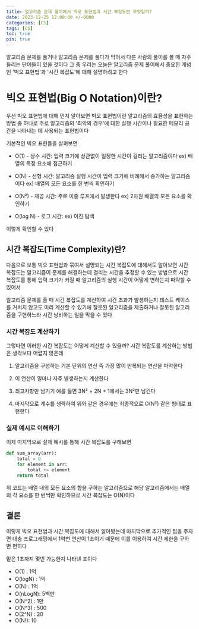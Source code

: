 ```yaml
---
title: 알고리즘 문제 풀이에서 빅오 표현법과 시간 복잡도란 무엇일까?
date: 2023-12-25 12:00:00 +/-0000
categories: [CS]
tags: [CS]
toc: true
pin: true
---
```


알고리즘 문제를 풀거나 알고리즘 문제를 풀다가 막혀서 다른 사람의 풀이를 볼 때 자주 들리는 단어들이 있을 것이다 그 중 우리는 오늘은 알고리즘 문제 풀이에서 중요한 개념인 '빅오 표현법'과 '시간 복잡도'에 대해 설명하려고 한다

# 빅오 표현법(Big O Notation)이란?

우선 빅오 표현법에 대해 먼저 알아보면 빅오 표현법이란 알고리즘의 효율성을 표현하는 방법 중 하나로 주로 알고리즘의 '최악의 경우'에 대한 실행 시간이나 필요한 메모리 공간을 나타내는 데 사용되는 표현법이다

기본적인 빅오 표현들을 살펴보면

* O(1) - 상수 시간: 입력 크기에 상관없이 일정한 시간이 걸리는 알고리즘이다 ex) 배열의 특정 요소에 접근하기

* O(N) - 선형 시간: 알고리즘 실행 시간이 입력 크기에 비례해서 증가하는 알고리즘이다 ex) 배열의 모든 요소를 한 번씩 확인하기

* O(N²) - 제곱 시간: 주로 이중 루프에서 발생한다 ex) 2차원 배열의 모든 요소를 확인하기

* O(log N) - 로그 시간: ex) 이진 탐색

이렇게 확인할 수 있다

## 시간 복잡도(Time Complexity)란?

다음으로 보통 빅오 표현법과 묶여서 설명되는 시간 복잡도에 대해서도 알아보면 시간 복잡도는 알고리즘이 문제를 해결하는데 걸리는 시간을 추정할 수 있는 방법으로 시간 복잡도를 통해 입력 크기가 커질 때 알고리즘의 실행 시간이 어떻게 변하는지 파악할 수 있어서 

알고리즘 문제를 풀 때 시간 복잡도를 계산하여 시간 초과가 발생하는지 테스트 케이스를 거치지 않고도 미리 계산할 수 있기에 잘못된 알고리즘을 제출하거나 잘못된 알고리즘을 구현하느라 시간 낭비하는 일을 막을 수 있다

### 시간 복잡도 계산하기

그렇다면 이러한 시간 복잡도는 어떻게 계산할 수 있을까?
시간 복잡도를 계산하는 방법은 생각보다 어렵지 않은데

1. 알고리즘을 구성하는 기본 단위의 연산 즉 가장 많이 반복되는 연산을 파악한다

2. 이 연산이 얼마나 자주 발생하는지 계산한다

3. 최고차항만 남기기 예를 들면 3N² + 2N + 1에서는 3N²만 남긴다

4. 마지막으로 계수를 생략하여 위와 같은 경우에는 최종적으로 O(N²) 같은 형태로 표현한다

### 실제 예시로 이해하기

이제 마지막으로 실제 예시를 통해 시간 복잡도를 구해보면

~~~python
def sum_array(arr):
    total = 0
    for element in arr:
        total += element
    return total
~~~

위 코드는 배열 내의 모든 요소의 합을 구하는 알고리즘으로 해당 알고리즘에서는 배열의 각 요소를 한 번씩만 확인하므로 시간 복잡도는 O(N)이다

## 결론

이렇게 빅오 표현법과 시간 복잡도에 대해서 알아봤는데 마지막으로 추가적인 팁을 주자면 대충 프로그래밍에서 1억번 연산이 1초이기 때문에 이를 이용하여 시간 제한을 구하면 편하다

밑은 1초까지 몇번 가능한지 나타낸 표이다

- O(1) : 1억
- O(logN) : 1억
- O(N) : 1억
- O(nLogN): 5백만
- O(N^2) : 1만
- O(N^3) : 500
- O(2^N) : 20
- O(N!): 10

